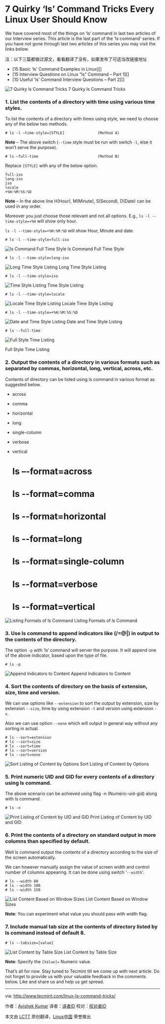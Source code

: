 7 Quirky ‘ls’ Command Tricks Every Linux User Should Know
================================================================================
We have covered most of the things on ‘ls‘ command in last two articles of our Interview series. This article is the last part of the ‘ls command‘ series. If you have not gone through last two articles of this series you may visit the links below.

注：以下三篇都做过源文，看看翻译了没有，如果发布了可适当改链接地址
- [15 Basic ‘ls’ Command Examples in Linux][]
- [15 Interview Questions on Linux “ls” Command – Part 1][]
- [10 Useful ‘ls’ Command Interview Questions – Part 2][]

![7 Quirky ls Command Tricks](http://www.tecmint.com/wp-content/uploads/2015/03/ls-command-tricks.jpg)
7 Quirky ls Command Tricks

### 1. List the contents of a directory with time using various time styles. ###

To list the contents of a directory with times using style, we need to choose any of the below two methods.

    # ls -l –time-style=[STYLE]               (Method A)

**Note** – The above switch (`--time` style must be run with switch `-l`, else it won’t serve the purpose).

    # ls –full-time                           (Method B)

Replace `[STYLE]` with any of the below option.

    full-iso
    long-iso
    iso
    locale
    +%H:%M:%S:%D

**Note** – In the above line H(Hour), M(Minute), S(Second), D(Date) can be used in any order.

Moreover you just choose those relevant and not all options. E.g., `ls -l --time-style=+%H` will show only hour.

`ls -l --time-style=+%H:%M:%D` will show Hour, Minute and date.

    # ls -l --time-style=full-iso

![ls Command Full Time Style](http://www.tecmint.com/wp-content/uploads/2015/03/ls-Command-Full-Time-Style.gif)
ls Command Full Time Style

    # ls -l --time-style=long-iso

![Long Time Style Listing](http://www.tecmint.com/wp-content/uploads/2015/03/Long-Time-Listing-Format.gif)
Long Time Style Listing

    # ls -l --time-style=iso

![Time Style Listing](http://www.tecmint.com/wp-content/uploads/2015/03/Local-Time-Style-Listing.gif)
Time Style Listing

    # ls -l --time-style=locale

![Locale Time Style Listing](http://www.tecmint.com/wp-content/uploads/2015/03/Hour-Mintue-Time-Style-Listing.gif)
Locale Time Style Listing

    # ls -l --time-style=+%H:%M:%S:%D

![Date and Time Style Listing](http://www.tecmint.com/wp-content/uploads/2015/03/Full-Time-Style-Listing.gif)
Date and Time Style Listing

    # ls --full-time

![Full Style Time Listing](http://www.tecmint.com/wp-content/uploads/2015/03/Full-Style-Time-Listing.gif)

Full Style Time Listing

### 2. Output the contents of a directory in various formats such as separated by commas, horizontal, long, vertical, across, etc. ###

Contents of directory can be listed using ls command in various format as suggested below.

- across
- comma
- horizontal
- long
- single-column
- verbose
- vertical

    # ls –-format=across
    # ls --format=comma
    # ls --format=horizontal
    # ls --format=long
    # ls --format=single-column
    # ls --format=verbose
    # ls --format=vertical

![Listing Formats of ls Command](http://www.tecmint.com/wp-content/uploads/2015/03/ls-command-Listing-Formats.gif)
Listing Formats of ls Command

### 3. Use ls command to append indicators like (/=@|) in output to the contents of the directory. ###

The option `-p` with ‘ls‘ command will server the purpose. It will append one of the above indicator, based upon the type of file.

    # ls -p

![Append Indicators to Content](http://www.tecmint.com/wp-content/uploads/2015/03/Append-Indicators.gif)
Append Indicators to Content

### 4. Sort the contents of directory on the basis of extension, size, time and version. ###

We can use options like `--extension` to sort the output by extension, size by extension `--size`, time by using extension `-t` and version using extension `-v`.

Also we can use option `--none` which will output in general way without any sorting in actual.

    # ls --sort=extension
    # ls --sort=size
    # ls --sort=time
    # ls --sort=version
    # ls --sort=none

![Sort Listing of Content by Options](http://www.tecmint.com/wp-content/uploads/2015/03/Sort-Content-by-Extensions.gif)
Sort Listing of Content by Options

### 5. Print numeric UID and GID for every contents of a directory using ls command. ###

The above scenario can be achieved using flag -n (Numeric-uid-gid) along with ls command.

    # ls -n

![Print Listing of Content by UID and GID](http://www.tecmint.com/wp-content/uploads/2015/03/Print-UID-GID-of-Contents.gif)
Print Listing of Content by UID and GID

### 6. Print the contents of a directory on standard output in more columns than specified by default. ###

Well ls command output the contents of a directory according to the size of the screen automatically.

We can however manually assign the value of screen width and control number of columns appearing. It can be done using switch ‘`--width`‘.

    # ls --width 80
    # ls --width 100
    # ls --width 150

![List Content Based on Window Sizes](http://www.tecmint.com/wp-content/uploads/2015/03/List-Content-By-More-Column.gif)
List Content Based on Window Sizes

**Note**: You can experiment what value you should pass with width flag.

### 7. Include manual tab size at the contents of directory listed by ls command instead of default 8. ###

    # ls --tabsize=[value]

![List Content by Table Size](http://www.tecmint.com/wp-content/uploads/2015/03/List-Content-by-Table-Size.gif)
List Content by Table Size

**Note**: Specify the `[Value]=` Numeric value.

That’s all for now. Stay tuned to Tecmint till we come up with next article. Do not forget to provide us with your valuable feedback in the comments below. Like and share us and help us get spread.

--------------------------------------------------------------------------------

via: http://www.tecmint.com/linux-ls-command-tricks/

作者：[Avishek Kumar][a]
译者：[译者ID](https://github.com/译者ID)
校对：[校对者ID](https://github.com/校对者ID)

本文由 [LCTT](https://github.com/LCTT/TranslateProject) 原创翻译，[Linux中国](http://linux.cn/) 荣誉推出

[a]:http://www.tecmint.com/author/avishek/
[1]:http://www.tecmint.com/15-basic-ls-command-examples-in-linux/
[2]:http://www.tecmint.com/ls-command-interview-questions/
[3]:http://www.tecmint.com/ls-interview-questions/